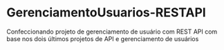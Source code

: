 # GerenciamentoUsuarios-RESTAPI
Confeccionando projeto de gerenciamento de usuário com REST API com base nos dois últimos projetos de API e gerenciamento de usuários
